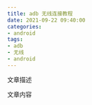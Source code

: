 ```yaml
---
title: adb 无线连接教程
date: 2021-09-22 09:40:00
categories:
- android
tags:
- adb
- 无线
- android
---
```

文章描述
<!--more-->
文章内容
